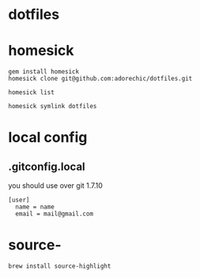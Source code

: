 dotfiles
========
# homesick
```
gem install homesick
homesick clone git@github.com:adorechic/dotfiles.git

homesick list

homesick symlink dotfiles
```

# local config
## .gitconfig.local
you should use over git 1.7.10
```
[user]
  name = name
  email = mail@gmail.com
```

# source-
```
brew install source-highlight
```

